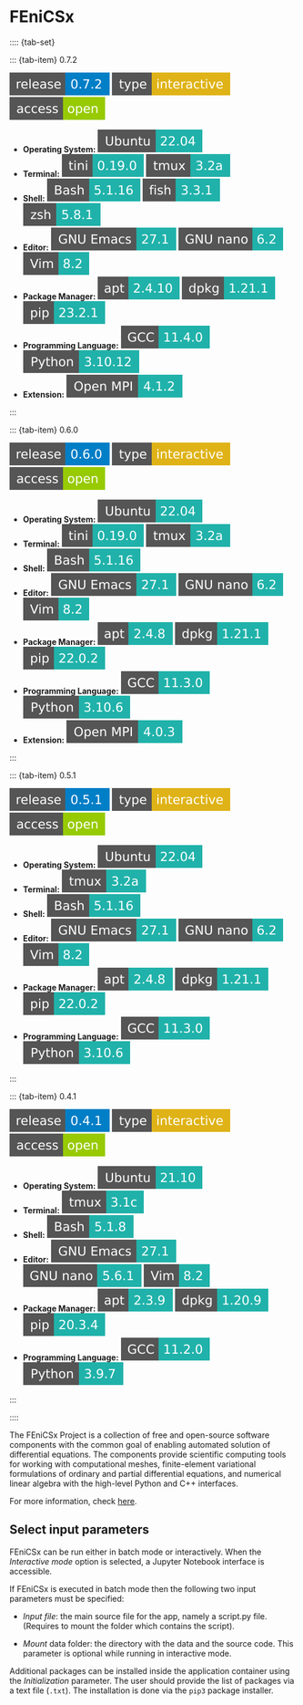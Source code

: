 # FEniCSx

:::: {tab-set}

::: {tab-item} 0.7.2

[![](badges/release-0.7.2-blue.svg)](https://cloud.sdu.dk/app/jobs/create?app=fenicsx&version=0.7.2)
![type](badges/type-interactive-yellow.svg)
![access](badges/access-open-green.svg)
* **Operating System:** ![](./badges/Ubuntu-22.04-lightseagreen.svg)
* **Terminal:** ![](./badges/tini-0.19.0-lightseagreen.svg) ![](./badges/tmux-3.2a-lightseagreen.svg)
* **Shell:** ![](./badges/bash-5.1.16-lightseagreen.svg) ![](./badges/fish-3.3.1-lightseagreen.svg) ![](./badges/zsh-5.8.1-lightseagreen.svg)
* **Editor:** ![](./badges/emacs-27.1-lightseagreen.svg) ![](./badges/nano-6.2-lightseagreen.svg) ![](./badges/vim-8.2-lightseagreen.svg)
* **Package Manager:** ![](./badges/apt-2.4.10-lightseagreen.svg) ![](./badges/dpkg-1.21.1-lightseagreen.svg) ![](./badges/pip-23.2.1-lightseagreen.svg)
* **Programming Language:** ![](./badges/GCC-11.4.0-lightseagreen.svg) ![](./badges/Python-3.10.12-lightseagreen.svg)
* **Extension:** ![](./badges/OpenMPI-4.1.2-lightseagreen.svg)

:::

::: {tab-item} 0.6.0

[![](badges/release-0.6.0-blue.svg)](https://cloud.sdu.dk/app/jobs/create?app=fenicsx&version=0.6.0)
![type](badges/type-interactive-yellow.svg)
![access](badges/access-open-green.svg)
* **Operating System:** ![](./badges/Ubuntu-22.04-lightseagreen.svg)
* **Terminal:** ![](./badges/tini-0.19.0-lightseagreen.svg) ![](./badges/tmux-3.2a-lightseagreen.svg)
* **Shell:** ![](./badges/bash-5.1.16-lightseagreen.svg)
* **Editor:** ![](./badges/emacs-27.1-lightseagreen.svg) ![](./badges/nano-6.2-lightseagreen.svg) ![](./badges/vim-8.2-lightseagreen.svg)
* **Package Manager:** ![](./badges/apt-2.4.8-lightseagreen.svg) ![](./badges/dpkg-1.21.1-lightseagreen.svg) ![](./badges/pip-22.0.2-lightseagreen.svg)
* **Programming Language:** ![](./badges/GCC-11.3.0-lightseagreen.svg) ![](./badges/Python-3.10.6-lightseagreen.svg)
* **Extension:** ![](./badges/OpenMPI-4.0.3-lightseagreen.svg)

:::

::: {tab-item} 0.5.1

[![](badges/release-0.5.1-blue.svg)](https://cloud.sdu.dk/app/jobs/create?app=fenicsx&version=0.5.1)
![type](badges/type-interactive-yellow.svg)
![access](badges/access-open-green.svg)
* **Operating System:** ![](./badges/Ubuntu-22.04-lightseagreen.svg)
* **Terminal:** ![](./badges/tmux-3.2a-lightseagreen.svg)
* **Shell:** ![](./badges/bash-5.1.16-lightseagreen.svg)
* **Editor:** ![](./badges/emacs-27.1-lightseagreen.svg) ![](./badges/nano-6.2-lightseagreen.svg) ![](./badges/vim-8.2-lightseagreen.svg)
* **Package Manager:** ![](./badges/apt-2.4.8-lightseagreen.svg) ![](./badges/dpkg-1.21.1-lightseagreen.svg) ![](./badges/pip-22.0.2-lightseagreen.svg)
* **Programming Language:** ![](./badges/GCC-11.3.0-lightseagreen.svg) ![](./badges/Python-3.10.6-lightseagreen.svg)

:::

::: {tab-item} 0.4.1

[![](badges/release-0.4.1-blue.svg)](https://cloud.sdu.dk/app/jobs/create?app=fenicsx&version=0.4.1)
![type](badges/type-interactive-yellow.svg)
![access](badges/access-open-green.svg)
* **Operating System:** ![](./badges/Ubuntu-21.10-lightseagreen.svg)
* **Terminal:** ![](./badges/tmux-3.1c-lightseagreen.svg)
* **Shell:** ![](./badges/bash-5.1.8-lightseagreen.svg)
* **Editor:** ![](./badges/emacs-27.1-lightseagreen.svg) ![](./badges/nano-5.6.1-lightseagreen.svg) ![](./badges/vim-8.2-lightseagreen.svg)
* **Package Manager:** ![](./badges/apt-2.3.9-lightseagreen.svg) ![](./badges/dpkg-1.20.9-lightseagreen.svg) ![](./badges/pip-20.3.4-lightseagreen.svg)
* **Programming Language:** ![](./badges/GCC-11.2.0-lightseagreen.svg) ![](./badges/Python-3.9.7-lightseagreen.svg)

:::

::::

The FEniCSx Project is a collection of free and open-source software components with the common goal of enabling automated solution of differential equations.
The components provide scientific computing tools for working with computational meshes, finite-element variational formulations of ordinary and partial differential equations, and numerical linear algebra with the high-level Python and C++ interfaces.

For more information, check [here](https://fenicsproject.org/).

## Select input parameters

FEniCSx can be run either in batch mode or interactively.
When the *Interactive mode* option is selected, a Jupyter Notebook interface is accessible.

If FEniCSx is executed in batch mode then the following two input parameters must be specified:

- *Input file*: the main source file for the app, namely a script.py file. (Requires to mount the folder which contains the script).

- *Mount* data folder: the directory with the data and the source code. This parameter is optional while running in interactive mode.

Additional packages can be installed inside the application container using the *Initialization* parameter.
The user should provide the list of packages via a text file (`.txt`).
The installation is done via the `pip3` package installer.
